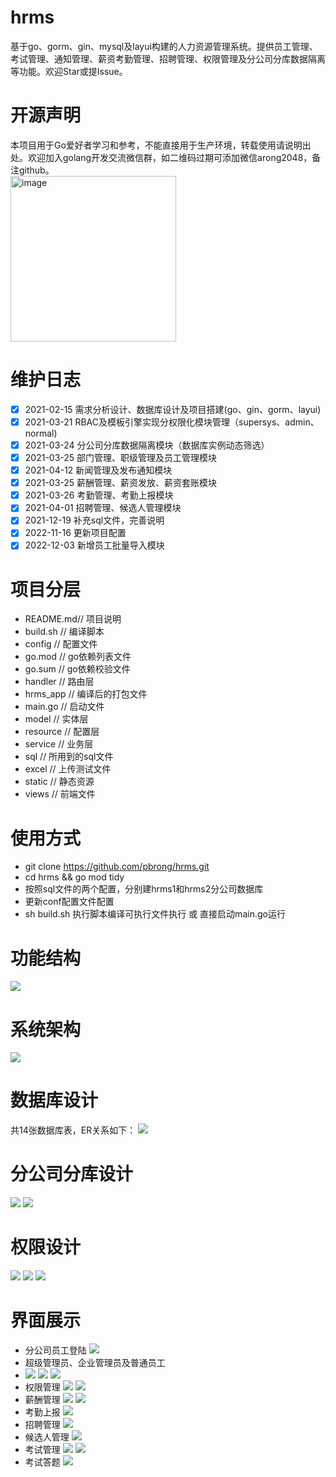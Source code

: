# hrms
基于go、gorm、gin、mysql及layui构建的人力资源管理系统。提供员工管理、考试管理、通知管理、薪资考勤管理、招聘管理、权限管理及分公司分库数据隔离等功能。欢迎Star或提Issue。

# 开源声明
本项目用于Go爱好者学习和参考，不能直接用于生产环境，转载使用请说明出处。欢迎加入golang开发交流微信群，如二维码过期可添加微信arong2048，备注github。
</br>
<img width="265" alt="image" src="https://github.com/pbrong/hrms/assets/38597513/72a20f9e-0d0c-40c2-afa9-fde09110d98c">


# 维护日志
- [x] 2021-02-15 需求分析设计、数据库设计及项目搭建(go、gin、gorm、layui)
- [x] 2021-03-21 RBAC及模板引擎实现分权限化模块管理（supersys、admin、normal)
- [x] 2021-03-24 分公司分库数据隔离模块（数据库实例动态筛选）
- [x] 2021-03-25 部门管理、职级管理及员工管理模块
- [x] 2021-04-12 新闻管理及发布通知模块
- [x] 2021-03-25 薪酬管理、薪资发放、薪资套账模块
- [x] 2021-03-26 考勤管理、考勤上报模块
- [x] 2021-04-01 招聘管理、候选人管理模块
- [x] 2021-12-19 补充sql文件，完善说明
- [x] 2022-11-16 更新项目配置
- [x] 2022-12-03 新增员工批量导入模块

# 项目分层
- README.md// 项目说明
- build.sh // 编译脚本
- config   // 配置文件
- go.mod   // go依赖列表文件
- go.sum   // go依赖校验文件
- handler  // 路由层
- hrms_app // 编译后的打包文件
- main.go  // 启动文件
- model    // 实体层
- resource // 配置层
- service  // 业务层
- sql      // 所用到的sql文件
- excel    // 上传测试文件
- static   // 静态资源
- views    // 前端文件
# 使用方式
- git clone https://github.com/pbrong/hrms.git
- cd hrms && go mod tidy
- 按照sql文件的两个配置，分别建hrms1和hrms2分公司数据库
- 更新conf配置文件配置
- sh build.sh 执行脚本编译可执行文件执行 或 直接启动main.go运行

# 功能结构
![](https://github.com/pbrong/pbrong/blob/main/Screenshot%20at%20Dec%2015%2021-47-31.png)


# 系统架构
![](https://github.com/pbrong/pbrong/blob/main/Screenshot%20at%20Jan%2001%2012-32-26.png)

# 数据库设计
共14张数据库表，ER关系如下：
![](https://github.com/pbrong/pbrong/blob/main/Screenshot%20at%20Jan%2001%2012-29-52.png)

# 分公司分库设计
![](https://github.com/pbrong/pbrong/blob/main/Screenshot%20at%20Jan%2001%2012-58-07.png)
![](https://github.com/pbrong/pbrong/blob/main/Screenshot%20at%20Jan%2001%2012-58-27.png)

# 权限设计
![](https://github.com/pbrong/pbrong/blob/main/Screenshot%20at%20Jan%2001%2012-32-41.png)
![](https://github.com/pbrong/pbrong/blob/main/Screenshot%20at%20Jan%2001%2012-32-15.png)
![](https://github.com/pbrong/pbrong/blob/main/Screenshot%20at%20Jan%2001%2012-32-51.png)

# 界面展示
- 分公司员工登陆
![](https://github.com/pbrong/pbrong/blob/main/Screenshot%20at%20Dec%2015%2021-51-43.png)
- 超级管理员、企业管理员及普通员工
- ![](https://github.com/pbrong/pbrong/blob/main/Screenshot%20at%20Dec%2015%2021-52-57.png)
![](https://github.com/pbrong/pbrong/blob/main/Screenshot%20at%20Dec%2015%2021-52-28.png)
![](https://github.com/pbrong/pbrong/blob/main/Screenshot%20at%20Dec%2015%2021-52-41.png)
- 权限管理
![](https://github.com/pbrong/pbrong/blob/main/Screenshot%20at%20Dec%2015%2021-53-42.png)
![](https://github.com/pbrong/pbrong/blob/main/Screenshot%20at%20Dec%2015%2021-54-24.png)
- 薪酬管理
![](https://github.com/pbrong/pbrong/blob/main/Screenshot%20at%20Dec%2015%2021-54-53.png)
![](https://github.com/pbrong/pbrong/blob/main/Screenshot%20at%20Dec%2015%2021-55-03.png)
- 考勤上报
![](https://github.com/pbrong/pbrong/blob/main/Screenshot%20at%20Dec%2015%2021-55-37.png)
- 招聘管理
![](https://github.com/pbrong/pbrong/blob/main/Screenshot%20at%20Dec%2015%2021-56-06.png)
- 候选人管理
![](https://github.com/pbrong/pbrong/blob/main/Screenshot%20at%20Dec%2015%2021-56-14.png)
- 考试管理
![](https://github.com/pbrong/pbrong/blob/main/Screenshot%20at%20Dec%2015%2021-56-31.png)
![](https://github.com/pbrong/pbrong/blob/main/Screenshot%20at%20Dec%2015%2021-56-47.png)
- 考试答题
![](https://github.com/pbrong/pbrong/blob/main/Screenshot%20at%20Dec%2015%2021-57-01.png)
